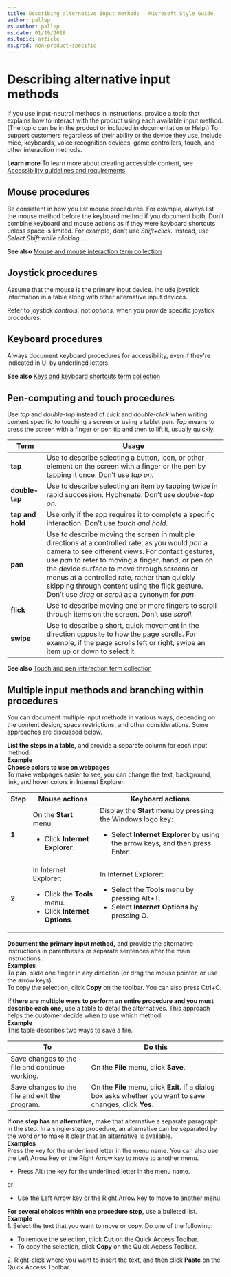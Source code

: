 ```yaml
---
title: Describing alternative input methods - Microsoft Style Guide
author: pallep
ms.author: pallep
ms.date: 01/19/2018
ms.topic: article
ms.prod: non-product-specific
---
```


# Describing alternative input methods

If you use input-neutral methods in instructions, provide a topic
that explains how to interact with the product using each available
input method. (The topic can be in the product or included in
documentation or Help.) To support customers regardless of their
ability or the device they use, include mice, keyboards, voice
recognition devices, game controllers, touch, and other interaction
methods.

**Learn more** To learn more about creating accessible content, see [Accessibility guidelines and requirements](~/accessibility/accessibility-guidelines-requirements.md).

## Mouse procedures

Be consistent in how you list mouse procedures. For example,
always list the mouse method before the keyboard method if
you document both. Don’t combine keyboard and
mouse actions as if they were keyboard shortcuts unless space is
limited. For example, don’t use *Shift+click.* Instead, use *Select Shift while clicking ….*

**See also** [Mouse and mouse interaction term collection](~/a-z-word-list-term-collections/term-collections/mouse-mouse-interaction-terms.md)

## Joystick procedures

Assume that the mouse is the primary input device. Include joystick
information in a table along with other alternative input devices. 

Refer to joystick *controls,* not *options,* when you provide specific joystick procedures.

## Keyboard procedures

Always document keyboard procedures for accessibility, even if they're indicated in UI by underlined letters.

**See also** [Keys and keyboard shortcuts term collection](~/a-z-word-list-term-collections/term-collections/keys-keyboard-shortcuts.md) 

## Pen-computing and touch procedures

Use *tap* and *double-tap* instead of *click* and *double-click* when writing content specific to touching a screen or using a tablet pen. *Tap* means to press the screen with a finger or pen tip and then to lift it, usually quickly.

| **Term** | **Usage** |
|---|---|
| **tap** | Use to describe selecting a button, icon, or other element on the screen with a finger or the pen by tapping it once. Don’t use <em>tap on.</em> |
| **double-tap** | Use to describe selecting an item by tapping twice in rapid succession. Hyphenate. Don’t use <em>double-tap on.</em> |
| **tap and hold** | Use only if the app requires it to complete a specific interaction. Don’t use <em>touch and hold</em>. |
| **pan** | Use to describe moving the screen in multiple directions at a controlled rate, as you would <em>pan</em> a camera to see different views. For contact gestures, use <em>pan</em> to refer to moving a finger, hand, or pen on the device surface to move through screens or menus at a controlled rate, rather than quickly skipping through content using the flick gesture. Don’t use <em>drag</em> or <em>scroll</em> as a synonym for <em>pan</em>. |
| **flick** | Use to describe moving one or more fingers to scroll through items on the screen. Don’t use <em>scroll</em>. |
| **swipe** | Use to describe a short, quick movement in the direction opposite to how the page scrolls. For example, if the page scrolls left or right, swipe an item up or down to select it.  |

**See also** [Touch and pen interaction term collection](~/a-z-word-list-term-collections/term-collections/touch-pen-interaction-terms.md)

## Multiple input methods and branching within procedures

You can document multiple input methods in various
ways, depending on the content design, space restrictions, and
other considerations. Some approaches are discussed below. 

**List the steps in a table,** and provide a separate column for each input method.<br />
**Example**  
**Choose colors to use on webpages**  
To make webpages easier to see, you can change the text, background, link, and hover colors in Internet Explorer.

| **Step** | **Mouse actions** | **Keyboard actions** |
|---|---|---|
| **1** | On the **Start** menu: <br /> <ul><li>Click **Internet Explorer**.</li></ul> | Display the **Start** menu by pressing the Windows logo key: <br /><ul><li>Select **Internet Explorer** by using the arrow keys, and then press Enter.</li> |
| **2** | In Internet Explorer:<br /><ul><li>Click the **Tools** menu.</li><li>Click **Internet Options**.</li></ul> | In Internet Explorer:<br /><ul><li>Select the **Tools** menu by pressing Alt+T.</li><li>Select **Internet Options** by pressing O.</li></ul> |

**Document the primary input method,** and provide the alternative instructions in parentheses or separate sentences after the main instructions. <br />
**Examples**  
To pan, slide one finger in any direction (or drag the mouse pointer, or use the arrow keys).  
To copy the selection, click **Copy** on the toolbar. You can also press Ctrl+C.  

**If there are multiple ways to perform an entire procedure and you must describe each one,** use a table to detail the alternatives. This approach helps the customer decide when to use which method.<br />
**Example**  
This table describes two ways to save a file.

| **To** | **Do this** |
|---|---|
| Save changes to the file and continue working. | On the **File** menu, click **Save**. |
| Save changes to the file and exit the program. | On the **File** menu, click **Exit**. If a dialog box asks whether you want to save changes, click **Yes**. |

**If one step has an alternative,** make
that alternative a separate paragraph in the step. In a
single-step procedure, an alternative can be separated by the word *or* to make it clear that an alternative is available.<br />
**Examples**    
Press the key for the underlined letter in the menu name. You can also use the Left Arrow key or the Right Arrow key to move to another menu.

  - Press Alt+the key for the underlined letter in the menu name. 

or 

  - Use the Left Arrow key or the Right Arrow key to move to another menu. 

**For several choices within one procedure step,** use a bulleted list.<br />
**Example**    
1\. Select the text that you want to move or copy.
 Do one of the following:

  - To remove the selection, click **Cut** on the Quick Access Toolbar.
  - To copy the selection, click **Copy** on the Quick Access Toolbar. 

2\. Right-click where you want to insert the text, and then click **Paste** on the Quick Access Toolbar. 
